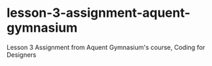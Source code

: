 # lesson-3-assignment-aquent-gymnasium
Lesson 3 Assignment from Aquent Gymnasium's course, Coding for Designers
